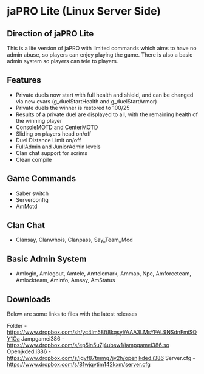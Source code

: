 # jaPRO Lite (Linux Server Side)

## Direction of jaPRO Lite

This is a lite version of jaPRO with limited commands which aims to have no admin abuse, so players can enjoy playing the game. There is also a basic admin system so players can tele to players.

## Features 

* Private duels now start with full health and shield, and can be changed via new cvars (g_duelStartHealth and g_duelStartArmor)
* Private duels the winner is restored to 100/25
* Results of a private duel are displayed to all, with the remaining health of the winning player
* ConsoleMOTD and CenterMOTD
* Sliding on players head on/off
* Duel Distance Limit on/off 
* FullAdmin and JuniorAdmin levels
* Clan chat support for scrims 
* Clean compile

## Game Commands

* Saber switch 
* Serverconfig
* AmMotd

## Clan Chat 

* Clansay, Clanwhois, Clanpass, Say_Team_Mod

## Basic Admin System

* Amlogin, Amlogout, Amtele, Amtelemark, Ammap, Npc, Amforceteam, Amlockteam, Aminfo, Amsay, AmStatus

## Downloads

Below are some links to files with the latest releases

Folder - https://www.dropbox.com/sh/yc4lm58ft8kqsyl/AAA3LMsYFAL9NSdnFmiSQY1Oa
Jampgamei386 - https://www.dropbox.com/s/ep5in5u7j4ubsw1/jampgamei386.so
Openjkded.i386 - https://www.dropbox.com/s/igvf87tmmg7jy2h/openjkded.i386
Server.cfg - https://www.dropbox.com/s/81wjqvtim142kxm/server.cfg
